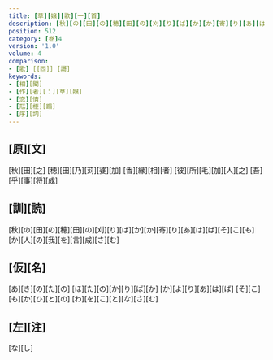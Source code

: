 ```yaml
---
title: [草][嬢][歌][一][首]
description: [秋][の][田][の][穂][田][の][刈][り][ば][か][か][寄][り][あ][は][ば][そ][こ][も][か][人][の][我][を][言][成][さ][む]
position: 512
category: [巻]4
version: '1.0'
volume: 4
comparison:
- [歌] [[西]] [謌]
keywords:
- [相][聞]
- [作][者][：][草][嬢]
- [恋][情]
- [尫][柜][蹋]
- [序][詞]
---
```


## [原][文]

[秋][田][之] [穂][田][乃][苅][婆][加] [香][縁][相][者] [彼][所][毛][加][人][之] [吾][乎][事][将][成]

## [訓][読]

[秋][の][田][の][穂][田][の][刈][り][ば][か][か][寄][り][あ][は][ば][そ][こ][も][か][人][の][我][を][言][成][さ][む]

## [仮][名]

[あ][き][の][た][の] [ほ][た][の][か][り][ば][か] [か][よ][り][あ][は][ば] [そ][こ][も][か][ひ][と][の] [わ][を][こ][と][な][さ][む]

## [左][注]

[な][し]
